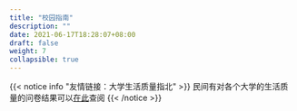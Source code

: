 ```yaml
---
title: "校园指南"
description: ""
date: 2021-06-17T18:28:07+08:00
draft: false
weight: 7
collapsible: true
---
```


{{< notice info "友情链接：大学生活质量指北" >}}
民间有对各个大学的生活质量的问卷结果可以[在此](https://colleges.chat/)查阅
{{< /notice >}}
